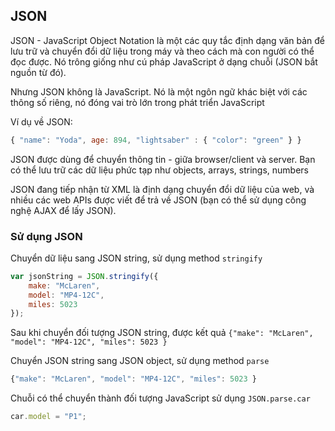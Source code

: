 ## JSON

JSON - JavaScript Object Notation là một các quy tắc định dạng văn bản để lưu trữ và chuyển đổi dữ liệu trong máy và theo cách mà con người có thể đọc được. Nó trông giống như cú pháp JavaScript ở dạng chuỗi (JSON bắt nguồn từ đó).

Nhưng JSON không là JavaScript. Nó là một ngôn ngữ khác biệt với các thông số riêng, nó đóng vai trò lớn trong phát triển JavaScript

Ví dụ về JSON:
```javascript
{ "name": "Yoda", age: 894, "lightsaber" : { "color": "green" } }
```

JSON được dùng để chuyển thông tin - giữa browser/client và server. Bạn có thể lưu trữ các dữ liệu phức tạp như objects, arrays, strings, numbers

JSON đang tiếp nhận từ XML là định dạng chuyển đổi dữ liệu của web, và nhiều các web APIs được viết để trả về JSON (bạn có thể sử dụng công nghệ AJAX để lấy JSON).

### Sử dụng JSON

Chuyển dữ liệu sang JSON string, sử dụng method ```stringify```
```javascript
var jsonString = JSON.stringify({
    make: "McLaren",
    model: "MP4-12C",
    miles: 5023
});
```
Sau khi chuyển đối tượng JSON string, được kết quả ```{"make": "McLaren", "model": "MP4-12C", "miles": 5023 }```

Chuyển JSON string sang JSON object, sử dụng method ```parse```
```javascript
{"make": "McLaren", "model": "MP4-12C", "miles": 5023 }
```
Chuỗi có thể chuyển thành đối tượng JavaScript sử dụng ```JSON.parse.car```
```javascript
car.model = "P1";
```

